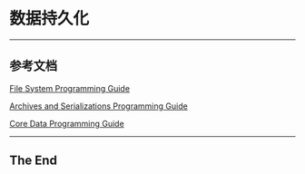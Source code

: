 

# 数据持久化

---

## 参考文档

[File System Programming Guide](https://developer.apple.com/library/content/documentation/FileManagement/Conceptual/FileSystemProgrammingGuide/FileSystemOverview/FileSystemOverview.html)

[Archives and Serializations Programming Guide](https://developer.apple.com/library/ios/documentation/Cocoa/Conceptual/Archiving/Articles/archives.html)

[Core Data Programming Guide](https://developer.apple.com/library/ios/documentation/Cocoa/Conceptual/CoreData/index.html)


---

## The End